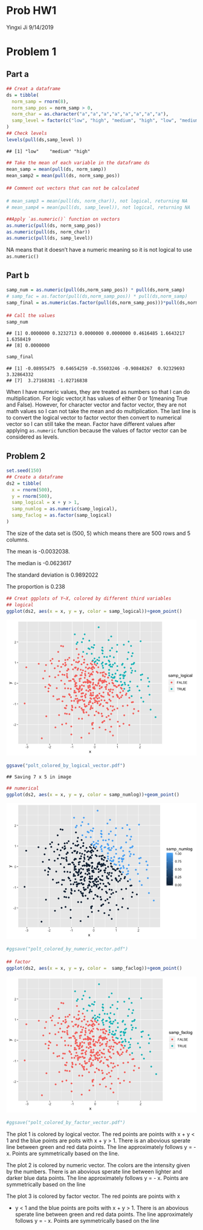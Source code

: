 Prob HW1
================
Yingxi Ji
9/14/2019

# Problem 1

## Part a

``` r
## Creat a dataframe
ds = tibble(
  norm_samp = rnorm(8),
  norm_samp_pos = norm_samp > 0,
  norm_char = as.character("a","a","a","a","a","a","a","a"),
  samp_level = factor(c("low", "high", "medium", "high", "low", "medium", "high","low"), levels = c("low", "medium", "high")),
)
## Check levels
levels(pull(ds,samp_level ))
```

    ## [1] "low"    "medium" "high"

``` r
## Take the mean of each variable in the dataframe ds
mean_samp = mean(pull(ds, norm_samp))
mean_samp2 = mean(pull(ds, norm_samp_pos))

## Comment out vectors that can not be calculated

# mean_samp3 = mean(pull(ds, norm_char)), not logical, returning NA
# mean_samp4 = mean(pull(ds, samp_level)), not logical, returning NA
```

``` r
##Apply `as.numeric()` function on vectors
as.numeric(pull(ds, norm_samp_pos))
as.numeric(pull(ds, norm_char))
as.numeric(pull(ds, samp_level))
```

NA means that it doesn’t have a numeric meaning so it is not logical to
use `as.numeric()`

## Part b

``` r
samp_num = as.numeric(pull(ds,norm_samp_pos)) * pull(ds,norm_samp)
# samp_fac = as.factor(pull(ds,norm_samp_pos)) * pull(ds,norm_samp)
samp_final = as.numeric(as.factor(pull(ds,norm_samp_pos)))*pull(ds,norm_samp) 

## Call the values
samp_num
```

    ## [1] 0.0000000 0.3232713 0.0000000 0.0000000 0.4616485 1.6643217 1.6358419
    ## [8] 0.0000000

``` r
samp_final
```

    ## [1] -0.08955475  0.64654259 -0.55603246 -0.90848267  0.92329693  3.32864332
    ## [7]  3.27168381 -1.02716838

When I have numeric values, they are treated as numbers so that I can do
multiplication. For logic vector,it has values of either 0 or 1(meaning
True and False). However, for character vector and factor vector, they
are not math values so I can not take the mean and do multiplication.
The last line is to convert the logical vector to factor vector then
convert to numerical vector so I can still take the mean. Factor have
different values after applying `as.numeric` function because the values
of factor vector can be considered as levels.

## Problem 2

``` r
set.seed(150)
## Create a dataframe
ds2 = tibble(
  x = rnorm(500),
  y = rnorm(500),
  samp_logical = x + y > 1,
  samp_numlog = as.numeric(samp_logical),
  samp_faclog = as.factor(samp_logical)
)
```

The size of the data set is (500, 5) which means there are 500 rows and
5 columns.

The mean is -0.0032038.

The median is -0.0623617

The standard deviation is 0.9892022

The proportion is 0.238

``` r
## Creat ggplots of Y~X, colored by different third variables
## logical
ggplot(ds2, aes(x = x, y = y, color = samp_logical))+geom_point() 
```

![](HW1_files/figure-gfm/unnamed-chunk-5-1.png)<!-- -->

``` r
ggsave("polt_colored_by_logical_vector.pdf")
```

    ## Saving 7 x 5 in image

``` r
## numerical
ggplot(ds2, aes(x = x, y = y, color = samp_numlog))+geom_point() 
```

![](HW1_files/figure-gfm/unnamed-chunk-5-2.png)<!-- -->

``` r
#ggsave("polt_colored_by_numeric_vector.pdf")

## factor
ggplot(ds2, aes(x = x, y = y, color =  samp_faclog))+geom_point() 
```

![](HW1_files/figure-gfm/unnamed-chunk-5-3.png)<!-- -->

``` r
#ggsave("polt_colored_by_factor_vector.pdf")
```

The plot 1 is colored by logical vector. The red points are points with
x + y \< 1 and the blue points are poits with x + y \> 1. There is an
abovious sperate line between green and red data points. The line
approximately follows y = - x. Points are symmetrically based on the
line.

The plot 2 is colored by numeric vector. The colors are the intensity
given by the numbers. There is an abovious sperate line between lighter
and darker blue data points. The line approximately follows y = - x.
Points are symmetrically based on the line

The plot 3 is colored by factor vector. The red points are points with x
+ y \< 1 and the blue points are poits with x + y \> 1. There is an
abovious sperate line between green and red data points. The line
approximately follows y = - x. Points are symmetrically based on the
line
